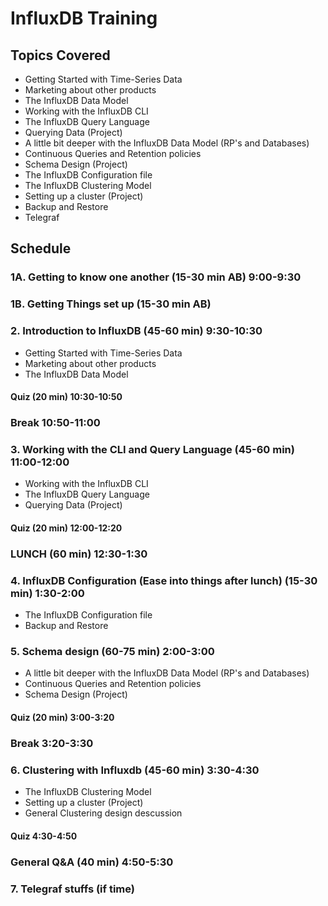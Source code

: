 # InfluxDB Training

## Topics Covered

* Getting Started with Time-Series Data
* Marketing about other products
* The InfluxDB Data Model
* Working with the InfluxDB CLI
* The InfluxDB Query Language
* Querying Data (Project)
* A little bit deeper with the InfluxDB Data Model (RP's and Databases)
* Continuous Queries and Retention policies
* Schema Design (Project)
* The InfluxDB Configuration file
* The InfluxDB Clustering Model
* Setting up a cluster (Project)
* Backup and Restore
* Telegraf

## Schedule

### 1A. Getting to know one another (15-30 min AB) 9:00-9:30
### 1B. Getting Things set up (15-30 min AB)

### 2. Introduction to InfluxDB (45-60 min) 9:30-10:30

* Getting Started with Time-Series Data
* Marketing about other products
* The InfluxDB Data Model

#### Quiz (20 min) 10:30-10:50

### Break 10:50-11:00

### 3. Working with the CLI and Query Language (45-60 min) 11:00-12:00

* Working with the InfluxDB CLI
* The InfluxDB Query Language
* Querying Data (Project)

#### Quiz (20 min) 12:00-12:20

### LUNCH (60 min) 12:30-1:30

### 4. InfluxDB Configuration (Ease into things after lunch) (15-30 min) 1:30-2:00
* The InfluxDB Configuration file
* Backup and Restore

### 5. Schema design (60-75 min) 2:00-3:00
* A little bit deeper with the InfluxDB Data Model (RP's and Databases)
* Continuous Queries and Retention policies
* Schema Design (Project)

#### Quiz (20 min) 3:00-3:20

### Break 3:20-3:30

### 6. Clustering with Influxdb (45-60 min) 3:30-4:30
* The InfluxDB Clustering Model
* Setting up a cluster (Project)
* General Clustering design descussion

#### Quiz 4:30-4:50

### General Q&A (40 min) 4:50-5:30


### 7. Telegraf stuffs (if time)
